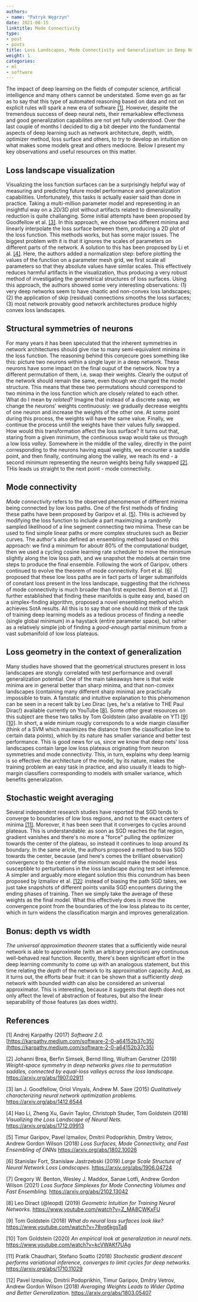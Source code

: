 ```yaml
---
authors:
- name: "Patryk Węgrzyn"
date: 2021-08-15
linktitle: Mode Connectivity
type:
- post 
- posts
title: Loss Landscapes, Mode Connectivity and Generalization in Deep Neural Nets
weight: 1
categories:
- ml
- software
---
```


The impact of deep learning on the fields of computer science, artificial intelligence and many others cannot be understated. Some even go as far as to say that this type of automated reasoning based on data and not on explicit rules will spark a new era of software [[1]](#1). However, despite the tremendous success of deep neural nets, their remarkablew effectivness and good generalization capabilites are not yet fully understood. Over the last couple of months I decided to dig a bit deeper into the fundamental aspects of deep learning such as network architecture, depth, width, optimizer method, loss surface and others, to try to develop an intuition on what makes some models great and others mediocre. Below I present my key observations and useful resources on this matter.

Loss landscape visualization
--------
Visualizing the loss function surfaces can be a surprisingly helpful way of measuring and predicting future model performance and generalization capabilities. Unfortunately, this tasks is actually easier said than done in practice. Taking a multi-million parameter model and representing in an insightful way on a 2D/3D plot without artifacts related to dimensionality reduction is quite challanging. Some initial attempts have been proposed by Goodfellow et al. [[3]](#3). In this approach, we choose two different minima and linearly interpolate the loss surface between them, producing a 2D plot of the loss function. This methods works, but has some major issues. The biggest problem with it is that it ignores the scales of parameters on different parts of the network. A solution to this has been proposed by Li et al. [[4]](#4). Here, the authors added a normalization step: before plotting the values of the function on a parameter mesh grid, we first scale all parameters so that they absolute values have similar scales. This effectively reduces harmful artifacts in the visualization, thus producing a very robust method of investigating the geometrical structures of loss surfaces. Using this approach, the authors showed some very interesting observations: (1) very deep networks seem to have chaotic and non-convex loss landscapes; (2) the application of skip (residual) connections smooths the loss surfaces; (3) most network provably good network architectures produce highly convex loss landscapes.

Structural symmetries of neurons
--------
For many years it has been speculated that the inherent symmetries in network architectures should give rise to many semi-equivalent minima in the loss function. The reasoning behind this conjecure goes something like this: picture two neurons within a single layer in a deep network. These neurons have some impact on the final ouput of the network. Now try a different permutation of them, i.e. swap their weights. Clearly the output of the network should remain the same, even though we changed the model structure. This means that these two permutations should correspond to two minima in the loss function which are closely related to each other. What do I mean by *related*? Imagine that instead of a discrete swap, we change the neurons' weights continuously: we gradually decrease weights of one neuron and increase the weights of the other one. At some point during this process, the weights will have the same value. Finally, we continue the process untill the weights have their values fully swapped. How would this transformation affect the loss surface? It turns out that, staring from a given minimum, the continuous swap would take us through a low loss *valley*. Somewhere in the middle of the valley, directly in the point corresponding to the neurons having equal weights, we encounter a saddle point, and then finally, continuing along the valley, we reach its end - a second minimum representing the neuron weights being fully swapped [[2]](#2). THis leads us straight to the next point - mode connectivity.

Mode connectivity
--------
*Mode connectivity* refers to the observed phenomenon of different minima being connected by low loss paths. One of the first methods of finding these paths have been proposed by Garipov et al. [[5]](#5). THis is achieved by modifying the loss function to include a part maximizing a randomly sampled likelihood of a line segment connecting two minima. These can be used to find simple linear paths or more complex structures such as Bezier curves. The author's also defined an ensembling method based on this approach: we find a minimum for aboutr 80% of the computational budget, then we used a cycling cosine learning rate scheduler to move the minimum slightly along the low loss path, and we snapshot the models at certain time steps to produce the final ensemble. Following the work of Garipov, others continued to evolve the theorem of mode connectivity. Fort et al. [[6]](#6) proposed that these low loss paths are in fact parts of larger submanifolds of constant loss present in the loss landscape, suggesting that the richness of mode connectivity is much broader than first expected. Benton et al. [[7]](#7) further established that finding these manifolds is quite easy and, based on a simplex-finding algorithm, proposed a novel ensembling method which achieves SotA results. All this is to say that one should not think of the task of training deep learning models as a tedious process of finding a needle (single global minimum) in a haystack (entire parameter space), but rather as a relatively simple job of finding a *good-enough* partial minimum from a vast submanifold of low loss plateaus.

Loss geometry in the context of generalization
--------
Many studies have showed that the geometrical structures present in loss landscapes are stongly correlated with test performance and overall generalization potential. One of the main takeaways here is that wide minima are in general better than sharp minima, and that non-convex landscapes (containing many different sharp minima) are practically impossible to train. A fanstatic and intuitive explanation to this phenomenon can be seen in a recent talk by Leo Dirac (yes, he's a relative to THE Paul Dirac!) available currently on YouTube [[8]](#8). Some other great resources on this subject are these two talks by Tom Goldstein (also available on YT) [[9]](#9) [[10]](#10). In short, a wide minium rougly corresponds to a wide margin classifier (think of a SVM which maximizes the distance from the classification line to certain data points), which by its nature has smaller variance and better test performance. This is good news for us, since we know that deep nets' loss landscapes contain large low loss plateaus originating from neuron symmetries and mode connectivity. This, in turn, explains why deep learnig is so effective: the architecture of the model, by its nature, makes the training problem an easy task in practice, and also usually it leads to high-margin classifiers corresponding to models with smaller variance, which benefits generalization.

Stochastic weight averaging
--------
Several independent research studies have reported that SGD tends to converge to boundaries of low loss regions, and not to the exact centers of minima [[11]](#11). Moreover, it has been seen that it converges to cycles around plateaus. This is understandable: as soon as SGD reaches the flat region, gradient vanishes and there's no more a "force" pulling the optimizer towards the center of the plateau, so instead it continues to loop around its boundary. In the same aricle, the authors proposed a method to bias SGD towards the center, because (and here's comes the brilliant observation) convergence to the center of the minimum would make the model less susceptible to perturbations in the loss landscape during test set inference. A simpler and arguably more elegant solution this this conundrum has been proposed by Izmailov et al. [[12]](#12): instead of biasing the path SGD takes, we just take snapshots of different points vanilla SGD encounters during the ending phases of training. Then we simply take the average of these weights as the final model. What this effectively does is move the convergence point from the boundaries of the low loss plateau to its center, which in turn widens the classification margin and improves generalization.

Bonus: depth vs width
--------
*The universal approximation theorem* states that a sufficiently wide neural network is able to approximate (with an arbitrary precision) any continuous well-behaved real function. Recently, there's been significant effort in the deep learning community to come up with an analogous statement, but this time relating the *depth* of the network to its approximation capacity. And, as it turns out, the efforts bear fruit: it can be shown that a sufficiently *deep* network with bounded width can also be considered an universal approximator. This is interesting, because it suggests that depth does not only affect the level of abstraction of features, but also the linear separability of those features (as does width).


## References
<a id="1">[1]</a>
Andrej Karpathy (2017)
*Software 2.0.*
[https://karpathy.medium.com/software-2-0-a64152b37c35](https://karpathy.medium.com/software-2-0-a64152b37c35)

<a id="2">[2]</a>
Johanni Brea, Berfin Simsek, Bernd Illing, Wulfram Gerstner (2019)
*Weight-space symmetry in deep networks gives rise to permutation saddles, connected by equal-loss valleys across the loss landscape.*
https://arxiv.org/abs/1907.02911

<a id="3">[3]</a>
Ian J. Goodfellow, Oriol Vinyals, Andrew M. Saxe (2015)
*Qualitatively characterizing neural network optimization problems.*
https://arxiv.org/abs/1412.6544

<a id="4">[4]</a>
Hao Li, Zheng Xu, Gavin Taylor, Christoph Studer, Tom Goldstein (2018)
*Visualizing the Loss Landscape of Neural Nets.*
https://arxiv.org/abs/1712.09913

<a id="5">[5]</a>
Timur Garipov, Pavel Izmailov, Dmitrii Podoprikhin, Dmitry Vetrov, Andrew Gordon Wilson (2018)
*Loss Surfaces, Mode Connectivity, and Fast Ensembling of DNNs*
https://arxiv.org/abs/1802.10026

<a id="6">[6]</a>
Stanislav Fort, Stanislaw Jastrzebski (2019)
*Large Scale Structure of Neural Network Loss Landscapes.*
https://arxiv.org/abs/1906.04724

<a id="7">[7]</a>
Gregory W. Benton, Wesley J. Maddox, Sanae Lotfi, Andrew Gordon Wilson (2021)
*Loss Surface Simplexes for Mode Connecting Volumes and Fast Ensembling.*
https://arxiv.org/abs/2102.13042

<a id="8">[8]</a>
Leo Diract (@leopd) (2019)
*Geometric Intuition for Training Neural Networks.*
https://www.youtube.com/watch?v=Z_MA8CWKxFU

<a id="9">[9]</a>
Tom Goldstein (2018)
*What do neural loss surfaces look like?*
https://www.youtube.com/watch?v=78vq6kgsTa8

<a id="10">[10]</a>
Tom Goldstein (2020)
*An empirical look at generalization in neural nets.*
https://www.youtube.com/watch?v=kcVWAKf7UAg

<a id="11">[11]</a>
Pratik Chaudhari, Stefano Soatto (2018)
*Stochastic gradient descent performs variational inference, converges to limit cycles for deep networks.*
https://arxiv.org/abs/1710.11029

<a id="12">[12]</a>
Pavel Izmailov, Dmitrii Podoprikhin, Timur Garipov, Dmitry Vetrov, Andrew Gordon Wilson (2018)
*Averaging Weights Leads to Wider Optima and Better Generalization.*
https://arxiv.org/abs/1803.05407
